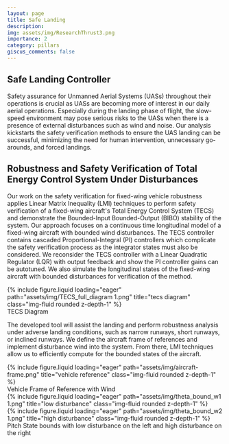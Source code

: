 ```yaml
---
layout: page
title: Safe Landing
description: 
img: assets/img/ResearchThrust3.png
importance: 2
category: pillars
giscus_comments: false
---
```


## Safe Landing Controller

Safety assurance for Unmanned Aerial Systems (UASs) throughout their operations is crucial as UASs are becoming more of interest in our daily aerial operations. Especially during the landing phase of flight, the slow-speed environment may pose serious risks to the UASs when there is a presence of external disturbances such as wind and noise. Our analysis kickstarts the safety verification methods to ensure the UAS landing can be successful, minimizing the need for human intervention, unnecessary go-arounds, and forced landings.

## Robustness and Safety Verification of Total Energy Control System Under Disturbances
Our work on the safety verification for fixed-wing vehicle robustness applies Linear Matrix Inequality (LMI) techniques to perform safety verification of a fixed-wing aircraft's Total Energy Control System (TECS) and demonstrate the Bounded-Input Bounded-Output (BIBO) stability of the system. Our approach focuses on a continuous time longitudinal model of a fixed-wing aircraft with bounded wind disturbances. The TECS controller contains cascaded Proportional-Integral (PI) controllers which complicate the safety verification process as the integrator states must also be considered. We reconsider the TECS controller with a Linear Quadratic Regulator (LQR) with output feedback and show the PI controller gains can be autotuned. We also simulate the longitudinal states of the fixed-wing aircraft with bounded disturbances for verification of the method.

<div class="row">
    <div class="col-sm mt-3 mt-md-0">
        {% include figure.liquid loading="eager" path="assets/img/TECS_full_diagram 1.png" title="tecs diagram" class="img-fluid rounded z-depth-1" %}
    </div>
</div>
<div class="caption">
    TECS Diagram
</div>

The developed tool will assist the landing and perform robustness analysis under adverse landing conditions, such as narrow runways, short runways, or inclined runways. We define the aircraft frame of references and implement disturbance wind into the system. From there, LMI techniques allow us to efficiently compute for the bounded states of the aircraft.

<div class="row">
    <div class="col-sm mt-3 mt-md-0">
        {% include figure.liquid loading="eager" path="assets/img/aircraft-frame.png" title="vehicle reference" class="img-fluid rounded z-depth-1" %}
    </div>
</div>
<div class="caption">
    Vehicle Frame of Reference with Wind
</div>

<div class="row">
    <div class="col-sm mt-3 mt-md-0">
        {% include figure.liquid loading="eager" path="assets/img/theta_bound_w1 1.png" title="low disturbance" class="img-fluid rounded z-depth-1" %}
    </div>
    <div class="col-sm mt-3 mt-md-0">
        {% include figure.liquid loading="eager" path="assets/img/theta_bound_w2 1.png" title="high disturbance" class="img-fluid rounded z-depth-1" %}
    </div>
</div>
<div class="caption">
    Pitch State bounds with low disturbance on the left and high disturbance on the right
</div>